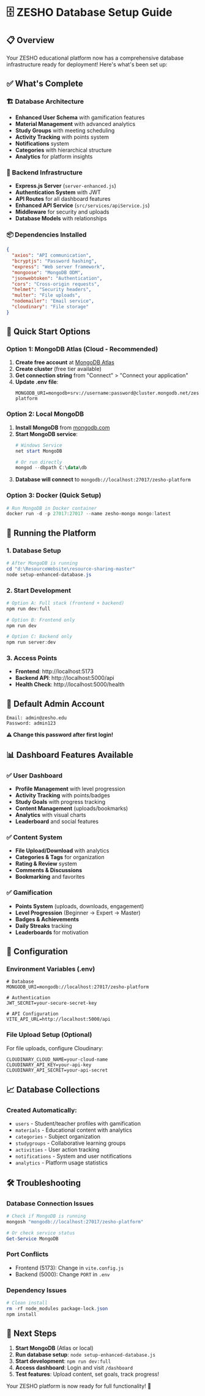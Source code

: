 # 🗄️ ZESHO Database Setup Guide

## 📋 Overview
Your ZESHO educational platform now has a comprehensive database infrastructure ready for deployment! Here's what's been set up:

## ✅ What's Complete

### 🏗️ Database Architecture
- **Enhanced User Schema** with gamification features
- **Material Management** with advanced analytics
- **Study Groups** with meeting scheduling
- **Activity Tracking** with points system
- **Notifications** system
- **Categories** with hierarchical structure
- **Analytics** for platform insights

### 🔧 Backend Infrastructure
- **Express.js Server** (`server-enhanced.js`)
- **Authentication System** with JWT
- **API Routes** for all dashboard features
- **Enhanced API Service** (`src/services/apiService.js`)
- **Middleware** for security and uploads
- **Database Models** with relationships

### 📦 Dependencies Installed
```json
{
  "axios": "API communication",
  "bcryptjs": "Password hashing",
  "express": "Web server framework",
  "mongoose": "MongoDB ODM",
  "jsonwebtoken": "Authentication",
  "cors": "Cross-origin requests",
  "helmet": "Security headers",
  "multer": "File uploads",
  "nodemailer": "Email service",
  "cloudinary": "File storage"
}
```

## 🚀 Quick Start Options

### Option 1: MongoDB Atlas (Cloud - Recommended)
1. **Create free account** at [MongoDB Atlas](https://cloud.mongodb.com)
2. **Create cluster** (free tier available)
3. **Get connection string** from "Connect" > "Connect your application"
4. **Update .env file**:
   ```env
   MONGODB_URI=mongodb+srv://username:password@cluster.mongodb.net/zesho-platform
   ```

### Option 2: Local MongoDB
1. **Install MongoDB** from [mongodb.com](https://www.mongodb.com/try/download/community)
2. **Start MongoDB service**:
   ```powershell
   # Windows Service
   net start MongoDB
   
   # Or run directly
   mongod --dbpath C:\data\db
   ```
3. **Database will connect** to `mongodb://localhost:27017/zesho-platform`

### Option 3: Docker (Quick Setup)
```powershell
# Run MongoDB in Docker container
docker run -d -p 27017:27017 --name zesho-mongo mongo:latest
```

## 🎯 Running the Platform

### 1. Database Setup
```powershell
# After MongoDB is running
cd "d:\ResourceWebsite\resource-sharing-master"
node setup-enhanced-database.js
```

### 2. Start Development
```powershell
# Option A: Full stack (frontend + backend)
npm run dev:full

# Option B: Frontend only
npm run dev

# Option C: Backend only  
npm run server:dev
```

### 3. Access Points
- **Frontend**: http://localhost:5173
- **Backend API**: http://localhost:5000/api
- **Health Check**: http://localhost:5000/health

## 🔐 Default Admin Account
```
Email: admin@zesho.edu
Password: admin123
```
**⚠️ Change this password after first login!**

## 📊 Dashboard Features Available

### ✅ User Dashboard
- **Profile Management** with level progression
- **Activity Tracking** with points/badges
- **Study Goals** with progress tracking
- **Content Management** (uploads/bookmarks)
- **Analytics** with visual charts
- **Leaderboard** and social features

### ✅ Content System
- **File Upload/Download** with analytics
- **Categories & Tags** for organization
- **Rating & Review** system
- **Comments & Discussions**
- **Bookmarking** and favorites

### ✅ Gamification
- **Points System** (uploads, downloads, engagement)
- **Level Progression** (Beginner → Expert → Master)
- **Badges & Achievements**
- **Daily Streaks** tracking
- **Leaderboards** for motivation

## 🔧 Configuration

### Environment Variables (.env)
```env
# Database
MONGODB_URI=mongodb://localhost:27017/zesho-platform

# Authentication
JWT_SECRET=your-secure-secret-key

# API Configuration
VITE_API_URL=http://localhost:5000/api
```

### File Upload Setup (Optional)
For file uploads, configure Cloudinary:
```env
CLOUDINARY_CLOUD_NAME=your-cloud-name
CLOUDINARY_API_KEY=your-api-key
CLOUDINARY_API_SECRET=your-api-secret
```

## 📈 Database Collections

### Created Automatically:
- `users` - Student/teacher profiles with gamification
- `materials` - Educational content with analytics
- `categories` - Subject organization
- `studygroups` - Collaborative learning groups
- `activities` - User action tracking
- `notifications` - System and user notifications
- `analytics` - Platform usage statistics

## 🛠️ Troubleshooting

### Database Connection Issues
```powershell
# Check if MongoDB is running
mongosh "mongodb://localhost:27017/zesho-platform"

# Or check service status
Get-Service MongoDB
```

### Port Conflicts
- Frontend (5173): Change in `vite.config.js`
- Backend (5000): Change `PORT` in `.env`

### Dependency Issues
```powershell
# Clean install
rm -rf node_modules package-lock.json
npm install
```

## 🎉 Next Steps

1. **Start MongoDB** (Atlas or local)
2. **Run database setup**: `node setup-enhanced-database.js`
3. **Start development**: `npm run dev:full`
4. **Access dashboard**: Login and visit `/dashboard`
5. **Test features**: Upload content, set goals, track progress!

Your ZESHO platform is now ready for full functionality! 🚀

